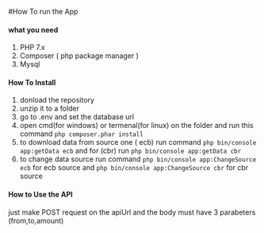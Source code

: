 #How To run the App

<h4>what you need</h4>

<ol>
    <li>PHP 7.x</li>
    <li>Composer ( php package manager )</li>
    <li>Mysql</li>
</ol>

<h4> How To Install </h4>

<ol>
    <li>donload the repository</li>
    <li>unzip it to a folder</li>
    <li>go to .env and set the database url</li>
    <li>open cmd(for windows) or termenal(for linux) on the folder and run this command <code>php composer.phar install</code></li>
    <li>to download data from source one ( ecb) run command <code>php bin/console app:getData ecb</code> and for (cbr) run <code>php bin/console app:getData cbr</code></li>
    <li>to change data source run command <code>php bin/console app:ChangeSource ecb</code> for ecb source and <code>php bin/console app:ChangeSource cbr</code> for cbr source</li>
</ol>

<h4>How to Use the API</h4>

<p>just make POST request on the apiUrl and the body must have 3 parabeters (from,to,amount)</p>

